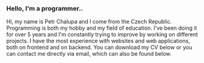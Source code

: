 ### Hello, I'm a programmer..

Hi, my name is Petr Chalupa and I come from the Czech Republic. Programming is both my hobby and my field of education. I've been doing it for over 5 years and I'm
constantly trying to improve by working on different projects. I have the most experience with websites and web applications, both on frontend and on backend. You can
download my CV below or you can contact me directly via email, which can also be found below.
